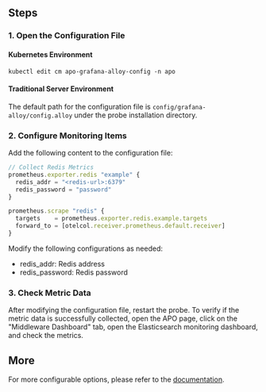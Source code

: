 ## Steps
### 1. Open the Configuration File
#### Kubernetes Environment
```
kubectl edit cm apo-grafana-alloy-config -n apo
```
#### Traditional Server Environment
The default path for the configuration file is `config/grafana-alloy/config.alloy` under the probe installation directory.

### 2. Configure Monitoring Items
Add the following content to the configuration file:

```js
// Collect Redis Metrics
prometheus.exporter.redis "example" {
  redis_addr = "<redis-url>:6379"
  redis_password = "password"
}

prometheus.scrape "redis" {
  targets    = prometheus.exporter.redis.example.targets
  forward_to = [otelcol.receiver.prometheus.default.receiver]
}
```
Modify the following configurations as needed:
- redis_addr: Redis address
- redis_password: Redis password

### 3. Check Metric Data
After modifying the configuration file, restart the probe. To verify if the metric data is successfully collected, open the APO page, click on the "Middleware Dashboard" tab, open the Elasticsearch monitoring dashboard, and check the metrics.

## More
For more configurable options, please refer to the [documentation](https://grafana.com/docs/alloy/latest/reference/components/prometheus/prometheus.exporter.redis/).
